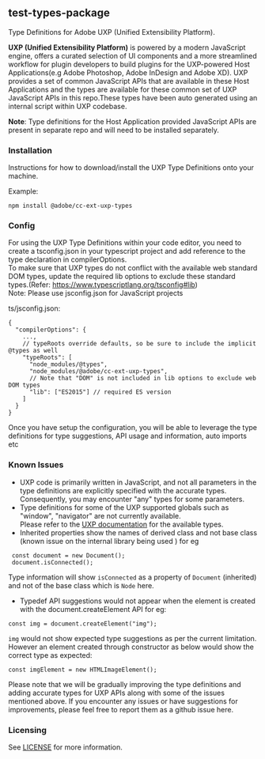 ## test-types-package

Type Definitions for Adobe UXP (Unified Extensibility Platform).


**UXP (Unified Extensibility Platform)** is powered by a modern JavaScript engine, offers a curated selection of UI components and a more streamlined workflow for plugin developers to build plugins for the UXP-powered Host Applications(e.g Adobe Photoshop, Adobe InDesign and Adobe XD).
UXP provides a set of common JavaScript APIs that are available in these Host Applications and the types are available for these common set of UXP JavaScript APIs in this repo.These types have been auto generated using an internal script within UXP codebase.

**Note**: Type definitions for the Host Application provided JavaScript APIs are present in separate repo and will need to be installed separately.

### Installation

Instructions for how to download/install the UXP Type Definitions onto your machine.

Example:
```
npm install @adobe/cc-ext-uxp-types
```

### Config
For using the UXP Type Definitions within your code editor, you need to create a tsconfig.json in your typescript project and add reference to the type declaration in compilerOptions.</br>
To make sure that UXP types do not conflict with the available web standard DOM types, update the required lib options to exclude these standard types.(Refer: https://www.typescriptlang.org/tsconfig#lib)</br>
Note: Please use jsconfig.json for JavaScript projects</br>

ts/jsconfig.json:
```
{
  "compilerOptions": {
    ...,
    // typeRoots override defaults, so be sure to include the implicit @types as well
    "typeRoots": [
      "node_modules/@types",
      "node_modules/@adobe/cc-ext-uxp-types",
      // Note that "DOM" is not included in lib options to exclude web DOM types
      "lib": ["ES2015"] // required ES version 
    ]
  }
}
```
Once you have setup the configuration, you will be able to leverage the type definitions for type suggestions, API usage and information, auto imports etc

### Known Issues
* UXP code is primarily written in JavaScript, and not all parameters in the type definitions are explicitly specified with the accurate types. Consequently, you may encounter "any" types for some parameters.
* Type definitions for some of the UXP supported globals such as "window", "navigator" are not currently available.  
Please refer to the [UXP documentation](https://developer.adobe.com/photoshop/uxp/2022/uxp-api/) for the available types.
* Inherited properties show the names of derived class and not base class (known issue on the internal library being used ) for eg
  
 ```
  const document = new Document();
  document.isConnected();
  ```
  Type information will show ```isConnected``` as a property of ```Document``` (inherited) and not of the base class which is ```Node``` here.
* Typedef API suggestions would not appear when the element is created with the document.createElement API for eg:
```
const img = document.createElement("img");
```
```img``` would not show expected type suggestions as per the current limitation.
However an element created through constructor as below would show the correct type as expected:
```
const imgElement = new HTMLImageElement();
```


Please note that we will be gradually improving the type definitions and adding accurate types for UXP APIs along with some of the issues mentioned above.
If you encounter any issues or have suggestions for improvements, please feel free to report them as a github issue here.

### Licensing

See [LICENSE](LICENSE) for more information.
